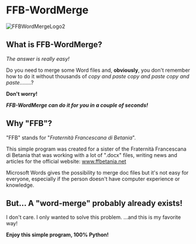 # FFB-WordMerge

![FFBWordMergeLogo2](https://user-images.githubusercontent.com/65650311/207369261-4fe1549d-ae0c-46d8-bf67-d9431c988f0c.png)


## What is FFB-WordMerge?
*The answer is really easy!*

Do you need to merge some Word files and, **obviously**, you don't remember how to do it without thousands of *copy and paste* *copy and paste* *copy and paste*........?

**Don't worry!**

***FFB-WordMerge can do it for you in a couple of seconds!***

## Why "FFB"?
"FFB" stands for "*Fraternità Francescana di Betania*".

This simple program was created for a sister of the Fraternità Francescana di Betania that was working with a lot of ".docx" files, writing news and articles for the official website: www.ffbetania.net


Microsoft Words gives the possibility to merge doc files but it's not easy for everyone, especially if the person doesn't have computer experience or knowledge.

## But... A "word-merge" probably already exists!
I don't care. 
I only wanted to solve this problem.
...and this is my favorite way! 


**Enjoy this simple program, 100% Python!**

